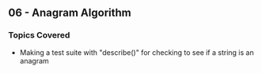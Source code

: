## 06 - Anagram Algorithm

### Topics Covered

- Making a test suite with "describe()" for checking to see if a string is an anagram